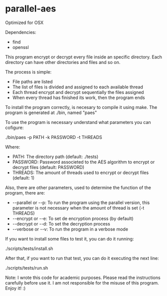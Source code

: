 # parallel-aes

Optimized for OSX

Dependencies:
* find
* openssl

This program encrypt or decrypt every file inside an specific directory.
Each directory can have other directories and files and so on.

The process is simple:
* File paths are listed
* The list of files is divided and assigned to each available thread
* Each thread encrypt and decrypt sequentially the files assigned
* When every thread has finished its work, then the program ends

To install the program correctly, is necesary to compile it using make.
The program is generated at ./bin, named "paes"

To use the program is necessary understand what parameters you can cofigure:

./bin/paes -p PATH -k PASSWORD -t THREADS

Where:

* PATH: The directory path (default: ./tests)
* PASSWORD: Password associeted to the AES algorithm to encrypt or decrypt files (default: PASSWORD)
* THREADS: The amount of threads used to encrypt or decrypt files (default: 1)

Also, there are other parameters, used to determine the function of the program, there are:

* --parallel or --p: To run the program using the parallel version, this parameter is not necessary when the amount of thread is set (-t THREADS)
* --encrypt or --e: To set de encryption process (by default)
* --decrypt or --d: To set the decryption process
* --verbose or --v: To run the program in a verbose mode


If you want to install some files to test it, you can do it running:

./scripts/tests/install.sh

After that, if you want to run that test, you can do it executing the next line:

./scripts/tests/run.sh

Note: I wrote this code for academic purposes. Please read the instructions carefully before use it.
I am not responsible for the misuse of this program. Enjoy it! :)